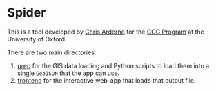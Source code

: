 # Spider

This is a tool developed by [Chris Arderne](https://github.com/carderne/) for the [CCG Program](https://climatecompatiblegrowth.com/) at the University of Oxford.

There are two main directories:
1. [prep](prep/) for the GIS data loading and Python scripts to load them into a single `GeoJSON` that the app can use.
2. [frontend](frontend/) for the interactive web-app that loads that output file.
